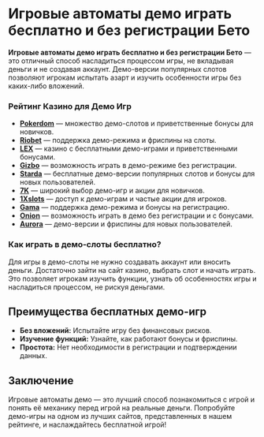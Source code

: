 # Игровые автоматы демо играть бесплатно и без регистрации Бето

**Игровые автоматы демо играть бесплатно и без регистрации Бето** — это отличный способ насладиться процессом игры, не вкладывая деньги и не создавая аккаунт. Демо-версии популярных слотов позволяют игрокам испытать азарт и изучить особенности игры без каких-либо вложений.

### Рейтинг Казино для Демо Игр

- **[Pokerdom](https://brandplay.link/4k77v2yx)** — множество демо-слотов и приветственные бонусы для новичков.
- **[Riobet](https://brandplay.link/7xBLTPyj)** — поддержка демо-режима и фриспины на слоты.
- **[LEX](https://brandplay.link/zW4hdDFV)** — казино с бесплатными демо-играми и приветственными бонусами.
- **[Gizbo](https://brandplay.link/bprXw4YV)** — возможность играть в демо-режиме без регистрации.
- **[Starda](https://brandplay.link/fB7xwRFL)** — бесплатные демо-версии популярных слотов и бонусы для новых пользователей.
- **[7K](https://brandplay.link/BvQyFShp)** — широкий выбор демо-игр и акции для новичков.
- **[1Xslots](https://brandplay.link/hSB1khtr)** — доступ к демо-играм и частые акции для игроков.
- **[Gama](https://brandplay.link/j6NMKsDz)** — поддержка демо-режима и бонусы на регистрацию.
- **[Onion](https://brandplay.link/zBGRVpQ9)** — возможность играть в демо без регистрации и с бонусами.
- **[Aurora](https://10trafic-stat2.com/click/668546556bcc6313411604bd/6766/13032/subaccount)** — демо-версии и фриспины для новых пользователей.

### Как играть в демо-слоты бесплатно?

Для игры в демо-слоты не нужно создавать аккаунт или вносить деньги. Достаточно зайти на сайт казино, выбрать слот и начать играть. Это позволяет игрокам изучить функции, узнать об особенностях игры и насладиться процессом, не рискуя деньгами.

## Преимущества бесплатных демо-игр

- **Без вложений:** Испытайте игру без финансовых рисков.
- **Изучение функций:** Узнайте, как работают бонусы и фриспины.
- **Простота:** Нет необходимости в регистрации и подтверждении данных.

## Заключение

Игровые автоматы демо — это лучший способ познакомиться с игрой и понять её механику перед игрой на реальные деньги. Попробуйте демо-игры на одном из лучших сайтов, представленных в нашем рейтинге, и наслаждайтесь бесплатной игрой!
